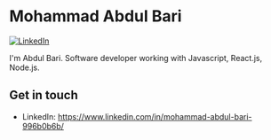 # Mohammad Abdul Bari

[![LinkedIn](https://img.shields.io/badge/LinkedIn-blue?style=flat&logo=linkedin&labelColor=blue)](https://www.linkedin.com/in/mohammad-abdul-bari-996b0b6b/)

I'm Abdul Bari. Software developer working with Javascript, React.js, Node.js.

## Get in touch
- LinkedIn: https://www.linkedin.com/in/mohammad-abdul-bari-996b0b6b/

